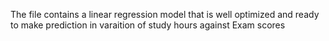 The file contains a linear regression model that is well optimized and ready to make prediction in varaition of study hours against Exam scores
